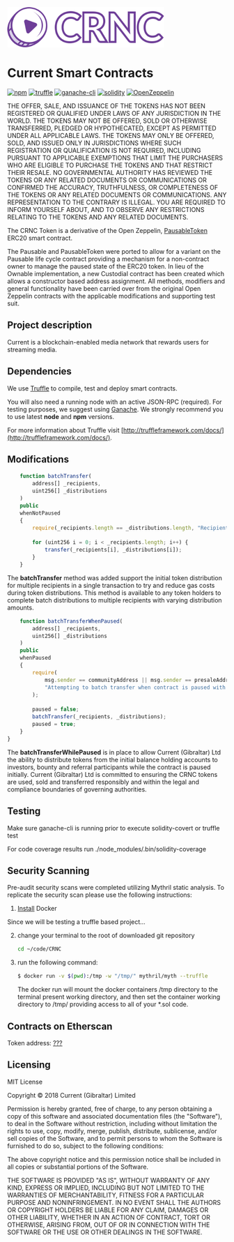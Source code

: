 <img width="360" alt="current" src="./assets/current.png">

# Current Smart Contracts
[![npm](https://img.shields.io/npm/v/npm.svg)](https://github.com/nodejs/node)
[![truffle](https://img.shields.io/badge/truffle-docs-orange.svg)](http://truffleframework.com/docs/)
[![ganache-cli](https://img.shields.io/badge/ganache-cli-yellowgreen.svg)](http://truffleframework.com/ganache/)
[![solidity](https://img.shields.io/badge/solidity-docs-red.svg)](https://solidity.readthedocs.io/en/develop/)
[![OpenZeppelin](https://img.shields.io/badge/openzeppelin-contracts-lightgrey.svg)](https://github.com/OpenZeppelin/zeppelin-solidity)

THE OFFER, SALE, AND ISSUANCE OF THE TOKENS HAS NOT BEEN REGISTERED OR QUALIFIED UNDER LAWS OF ANY JURISDICTION IN THE WORLD. THE TOKENS MAY NOT BE OFFERED, SOLD OR OTHERWISE TRANSFERRED, PLEDGED OR HYPOTHECATED, EXCEPT AS PERMITTED UNDER ALL APPLICABLE LAWS. THE TOKENS MAY ONLY BE OFFERED, SOLD, AND ISSUED ONLY IN JURISDICTIONS WHERE SUCH REGISTRATION OR QUALIFICATION IS NOT REQUIRED, INCLUDING PURSUANT TO APPLICABLE EXEMPTIONS THAT LIMIT THE PURCHASERS WHO ARE ELIGIBLE TO PURCHASE THE TOKENS AND THAT RESTRICT THEIR RESALE. NO GOVERNMENTAL AUTHORITY HAS REVIEWED THE TOKENS OR ANY RELATED DOCUMENTS OR COMMUNICATIONS OR CONFIRMED THE ACCURACY, TRUTHFULNESS, OR COMPLETENESS OF THE TOKENS OR ANY RELATED DOCUMENTS OR COMMUNICATIONS. ANY REPRESENTATION TO THE CONTRARY IS ILLEGAL. YOU ARE REQUIRED TO INFORM YOURSELF ABOUT, AND TO OBSERVE ANY RESTRICTIONS RELATING TO THE TOKENS AND ANY RELATED DOCUMENTS.

The CRNC Token is a derivative of the Open Zeppelin, [PausableToken](https://github.com/OpenZeppelin/openzeppelin-solidity/blob/master/contracts/token/ERC20/PausableToken.sol) ERC20 smart contract.

The Pausable and PausableToken were ported to allow for a variant on the Pausable life cycle contract providing a mechanism for a non-contract owner to manage the paused state of the ERC20 token. In lieu of the Ownable implementation, a new Custodial contract has been created which allows a constructor based address assignment. All methods, modifiers and general functionality have been carried over from the original Open Zeppelin contracts with the applicable modifications and supporting test suit.

## Project description
Current is a blockchain-enabled media network that rewards users for streaming media.

## Dependencies
We use [Truffle](http://truffleframework.com/) to compile, test and deploy smart contracts.

You will also need a running node with an active JSON-RPC (required). For testing purposes, we suggest using [Ganache](http://truffleframework.com/ganache).
We strongly recommend you to use latest **node** and  **npm** versions.<br />

For more information about Truffle visit [http://truffleframework.com/docs/](http://truffleframework.com/docs/).

## Modifications

```Javascript
    function batchTransfer(
        address[] _recipients,
        uint256[] _distributions
    )
    public
    whenNotPaused
    {
        require(_recipients.length == _distributions.length, "Recipient and distribution arrays do not match");

        for (uint256 i = 0; i < _recipients.length; i++) {
            transfer(_recipients[i], _distributions[i]);
        }
    }
```
The **batchTransfer** method was added support the initial token distribution for multiple recipients in a single transaction to try and reduce gas costs during token distributions.  This method is available to any token holders to complete batch distributions to multiple recipients with varying distribution amounts.

```Javascript
    function batchTransferWhenPaused(
        address[] _recipients,
        uint256[] _distributions
    )
    public
    whenPaused
    {
        require(
            msg.sender == communityAddress || msg.sender == presaleAddress || msg.sender == distributorAddress,
            "Attempting to batch transfer when contract is paused with a non-whitelisted account"
        );

        paused = false;
        batchTransfer(_recipients, _distributions);
        paused = true;
    }
}

```
The **batchTransferWhilePaused** is in place to allow Current (Gibraltar) Ltd the ability to distribute tokens from the initial balance holding accounts to investors, bounty and referral participants while the contract is paused initially.  Current (Gibraltar) Ltd is committed to ensuring the CRNC tokens are used, sold and transferred responsibly and within the legal and compliance boundaries of governing authorities.

## Testing

Make sure ganache-cli is running prior to execute solidity-covert or truffle test

For code coverage results run ./node_modules/.bin/solidity-coverage

## Security Scanning
Pre-audit security scans were completed utilizing Mythril static analysis.  To replicate the security scan please use the following instructions:

1. [Install](https://docs.docker.com/install/) Docker

Since we will be testing a truffle based project...

2. change your terminal to the root of downloaded git repository
    ``` bash
    cd ~/code/CRNC
    ```
3. run the following command:
    ```bash
    $ docker run -v $(pwd):/tmp -w "/tmp/" mythril/myth --truffle
    ```
    The docker run will mount the docker containers /tmp directory to the terminal present working directory, and then set the container working directory to /tmp/ providing access to all of your *.sol code.

## Contracts on Etherscan
Token address:
 [???](https://etherscan.io/)

## Licensing
MIT License

Copyright © 2018 Current (Gibraltar) Limited

Permission is hereby granted, free of charge, to any person obtaining a copy
of this software and associated documentation files (the "Software"), to deal
in the Software without restriction, including without limitation the rights
to use, copy, modify, merge, publish, distribute, sublicense, and/or sell
copies of the Software, and to permit persons to whom the Software is
furnished to do so, subject to the following conditions:

The above copyright notice and this permission notice shall be included in all
copies or substantial portions of the Software.

THE SOFTWARE IS PROVIDED "AS IS", WITHOUT WARRANTY OF ANY KIND, EXPRESS OR
IMPLIED, INCLUDING BUT NOT LIMITED TO THE WARRANTIES OF MERCHANTABILITY,
FITNESS FOR A PARTICULAR PURPOSE AND NONINFRINGEMENT. IN NO EVENT SHALL THE
AUTHORS OR COPYRIGHT HOLDERS BE LIABLE FOR ANY CLAIM, DAMAGES OR OTHER
LIABILITY, WHETHER IN AN ACTION OF CONTRACT, TORT OR OTHERWISE, ARISING FROM,
OUT OF OR IN CONNECTION WITH THE SOFTWARE OR THE USE OR OTHER DEALINGS IN THE
SOFTWARE.
